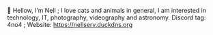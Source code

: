 🤎 Hellow, I’m Nell ;
I love cats and animals in general, I am interested in technology, IT, photography, videography and astronomy. 
Discord tag: 4no4 ;
Website: https://nellserv.duckdns.org
